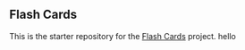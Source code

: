 ##  Flash Cards

This is the starter repository for the [Flash Cards](http://backend.turing.io/module1/projects/flashcards) project.
hello 
